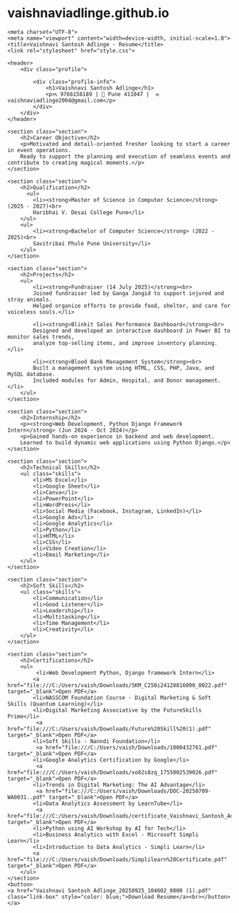 # vaishnaviadlinge.github.io
<!DOCTYPE html>
<html lang="en">
<head>

    <meta charset="UTF-8">
    <meta name="viewport" content="width=device-width, initial-scale=1.0">
    <title>Vaishnavi Santosh Adlinge - Resume</title>
    <link rel="stylesheet" href="style.css">
</head>
<body>
    

<div class="container">

    <header>
        <div class="profile">
           
            <div class="profile-info">
                <h1>Vaishnavi Santosh Adlinge</h1>
                <p>📞 9766158189 | 📍 Pune 411047 |  ✉️vaishnaviadlinge2004@gmail.com</p>
            </div>
        </div>
    </header>

    <section class="section">
        <h2>Career Objective</h2>
        <p>Motivated and detail-oriented fresher looking to start a career in event operations. 
        Ready to support the planning and execution of seamless events and contribute to creating magical moments.</p>
    </section>

    <section class="section">
        <h2>Qualification</h2>
          <ul>
            <li><strong>Master of Science in Computer Science</strong>(2025 - 2027)<br>
            Haribhai V. Desai College Pune</li>
        </ul>
        <ul>
            <li><strong>Bachelor of Computer Science</strong> (2022 - 2025)<br>
            Savitribai Phule Pune University</li>
        </ul>
    </section>

    <section class="section">
        <h2>Projects</h2>
        <ul>
            <li><strong>Fundraiser (14 July 2025)</strong><br>
            Joined fundraiser led by Ganga Jangid to support injured and stray animals. 
            Helped organize efforts to provide food, shelter, and care for voiceless souls.</li>

            <li><strong>Blinkit Sales Performance Dashboard</strong><br>
            Designed and developed an interactive dashboard in Power BI to monitor sales trends, 
            analyze top-selling items, and improve inventory planning.</li>

            <li><strong>Blood Bank Management System</strong><br>
            Built a management system using HTML, CSS, PHP, Java, and MySQL database. 
            Included modules for Admin, Hospital, and Donor management.</li>
        </ul>
    </section>

    <section class="section">
        <h2>Internship</h2>
        <p><strong>Web Development, Python Django Framework Intern</strong> (Jun 2024 - Oct 2024)</p>
        <p>Gained hands-on experience in backend and web development. 
        Learned to build dynamic web applications using Python Django.</p>
    </section>

    <section class="section">
        <h2>Technical Skills</h2>
        <ul class="skills">
            <li>MS Excel</li>
            <li>Google Sheet</li>
            <li>Canva</li>
            <li>PowerPoint</li>
            <li>WordPress</li>
            <li>Social Media (Facebook, Instagram, LinkedIn)</li>
            <li>Google Ads</li>
            <li>Google Analytics</li>
            <li>Python</li>
            <li>HTML</li>
            <li>CSS</li>
            <li>Video Creation</li>
            <li>Email Marketing</li>
        </ul>
    </section>

    <section class="section">
        <h2>Soft Skills</h2>
        <ul class="skills">
            <li>Communication</li>
            <li>Good Listener</li>
            <li>Leadership</li>
            <li>Multitasking</li>
            <li>Time Management</li>
            <li>Creativity</li>
        </ul>
    </section>

    <section class="section">
        <h2>Certifications</h2>
        <ul>
             <li>Web Development Python, Django framework Intern</li>
            <a href="file:///C:/Users/vaish/Downloads/SKM_C250i24120816090_0022.pdf" target="_blank">Open PDF</a>
            <li>NASSCOM Foundation Course - Digital Marketing & Soft Skills (Quantum Learning)</li>
            <li>Digital Marketing Associative by the FutureSkills Prime</li>
             <a href="file:///C:/Users/vaish/Downloads/Future%20Skill%20(1).pdf" target="_blank">Open PDF</a>
            <li>Soft Skills - Nanndi Foundation</li>
             <a href="file:///C:/Users/vaish/Downloads/1000432761.pdf" target="_blank">Open PDF</a>
            <li>Google Analytics Certification by Google</li>
             <a href="file:///C:/Users/vaish/Downloads/xo82s8zq_1755002539026.pdf" target="_blank">Open PDF</a>
            <li>Trends in Digital Marketing: The AI Advantage</li>
             <a href="file:///C:/Users/vaish/Downloads/DOC-20250709-WA0031..pdf" target="_blank">Open PDF</a>
            <li>Data Analytics Assessment by LearnTube</li>
             <a href="file:///C:/Users/vaish/Downloads/certificate_Vaishnavi_Santosh_Adlinge_1166791_TCgU_o_%20(1).pdf" target="_blank">Open PDF</a>
            <li>Python using AI Workshop by AI for Tech</li>
            <li>Business Analytics with Excel - Microsoft Simpli Learn</li>
            <li>Introduction to Data Analytics - Simpli Learn</li>
            <a href="file:///C:/Users/vaish/Downloads/Simplilearn%20Certificate.pdf" target="_blank">Open PDF</a>
        </ul>
    </section>
    <button>
    <a href="Vaishnavi Santosh Adlinge_20250925_104602_0000 (1).pdf" class="link-box" style="color: blue;">Download Resume</a><br></button>
    </a>
</div>

</body>
</html>
